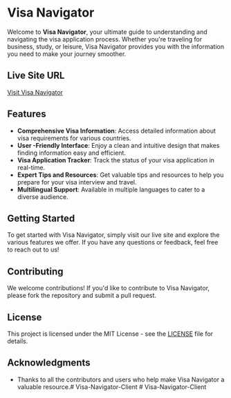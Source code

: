# Visa Navigator

Welcome to **Visa Navigator**, your ultimate guide to understanding and navigating the visa application process. Whether you're traveling for business, study, or leisure, Visa Navigator provides you with the information you need to make your journey smoother.

## Live Site URL
[Visit Visa Navigator](https://visa-navigatore.netlify.app/)  <!-- Replace with your actual live site URL -->

## Features
- **Comprehensive Visa Information**: Access detailed information about visa requirements for various countries.
- **User -Friendly Interface**: Enjoy a clean and intuitive design that makes finding information easy and efficient.
- **Visa Application Tracker**: Track the status of your visa application in real-time.
- **Expert Tips and Resources**: Get valuable tips and resources to help you prepare for your visa interview and travel.
- **Multilingual Support**: Available in multiple languages to cater to a diverse audience.

## Getting Started
To get started with Visa Navigator, simply visit our live site and explore the various features we offer. If you have any questions or feedback, feel free to reach out to us!

## Contributing
We welcome contributions! If you'd like to contribute to Visa Navigator, please fork the repository and submit a pull request.

## License
This project is licensed under the MIT License - see the [LICENSE](LICENSE) file for details.

## Acknowledgments
- Thanks to all the contributors and users who help make Visa Navigator a valuable resource.#   V i s a - N a v i g a t o r - C l i e n t  
 # Visa-Navigator-Client
